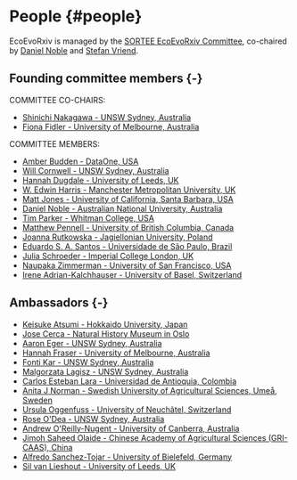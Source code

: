 # People {#people}

EcoEvoRxiv is managed by the [SORTEE EcoEvoRxiv Committee](https://www.sortee.org/people/#ecoevorxiv-committee), co-chaired by [Daniel Noble](http://nobledan.com/) and [Stefan Vriend](https://nioo.knaw.nl/en/employees/stefan-vriend).

## Founding committee members {-}

COMMITTEE CO-CHAIRS:

- [Shinichi Nakagawa - UNSW Sydney, Australia](http://www.i-deel.org/shinichi-nakagawa.html)
- [Fiona Fidler - University of Melbourne, Australia](https://fionaresearch.wordpress.com/about/)

COMMITTEE MEMBERS:

- [Amber Budden - DataOne, USA](https://www.dataone.org/organization/executive-team/amber-budden)
- [Will Cornwell - UNSW Sydney, Australia](http://willcornwell.org/)
- [Hannah Dugdale - University of Leeds, UK](https://hannahdugdale.wordpress.com/)
- [W. Edwin Harris - Manchester Metropolitan University, UK](https://www2.mmu.ac.uk/sste/staff/profile/index.php?id=2420)
- [Matt Jones - University of California, Santa Barbara, USA](https://www.nceas.ucsb.edu/content/matt-jones-director-informatics-research-and-development)
- [Daniel Noble - Australian National University, Australia](http://nobledan.com/)
- [Tim Parker - Whitman College, USA](http://people.whitman.edu/~parkerth/)
- [Matthew Pennell - University of British Columbia, Canada](https://biodiversity.ubc.ca/people/faculty/matthew-pennell)
- [Joanna Rutkowska - Jagiellonian University, Poland](http://149.156.165.8/rutkowska/index_e.htm)
- [Eduardo S. A. Santos - Universidade de São Paulo, Brazil](http://www.eduardosantos-lab.weebly.com/)
- [Julia Schroeder - Imperial College London, UK](https://www.imperial.ac.uk/people/julia.schroeder)
- [Naupaka Zimmerman - University of San Francisco, USA](http://naupaka.net/)
- [Irene Adrian-Kalchhauser - University of Basel, Switzerland](https://mgu.unibas.ch/en/team/irene-adrian-kalchhauser/)


## Ambassadors {-}

- [Keisuke Atsumi - Hokkaido University, Japan](https://ugui-guigui.wixsite.com/ugui-guigui)
- [Jose Cerca - Natural History Museum in Oslo](http://jcerca.org/)
- [Aaron Eger - UNSW Sydney, Australia](http://aaroneger.weebly.com)
- [Hannah Fraser  - University of Melbourne, Australia](https://hsfraser.wordpress.com/)
- [Fonti Kar - UNSW Sydney, Australia](https://fontikar.wordpress.com/)
- [Malgorzata Lagisz - UNSW Sydney, Australia](www.mlagisz.weebly.com)
- [Carlos Esteban Lara - Universidad de Antioquia, Colombia](https://scholar.google.co.nz/citations?user=NmWyTbwAAAAJ&hl=en)
- [Anita J Norman - Swedish University of Agricultural Sciences, Umeå, Sweden](http://anitajnorman.weebly.com)
- [Ursula Oggenfuss - University of Neuchâtel, Switzerland](https://www.unine.ch/biologie/en/home/collaborateurs/laboratoire-de-genetique-evoluti/ursula-oggenfuss.html)
- [Rose O'Dea - UNSW Sydney, Australia](https://www.roseodea.com/)
- [Andrew O'Reilly-Nugent - University of Canberra, Australia](http://aornugent.github.io)
- [Jimoh Saheed Olaide - Chinese Academy of Agricultural Sciences (GRI-CAAS), China](jimoh_curriculum_vitae.pdf)
- [Alfredo Sanchez-Tojar - University of Bielefeld, Germany](https://scholar.google.co.uk/citations?hl=en&user=Sh-Rjq8AAAAJ&view_op=list_works)
- [Sil van Lieshout - University of Leeds, UK](https://biologicalsciences.leeds.ac.uk/biological-sciences/pgr/901/sil-van-lieshout)
